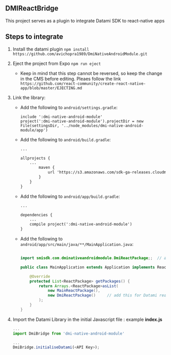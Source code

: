## DMIReactBridge
This project serves as a plugin to integrate Datami SDK to react-native apps

## Steps to integrate
1. Install the datami plugin `npm install https://github.com/avichopra1989/DmiNativeAndroidModule.git`
2. Eject the project from Expo `npm run eject`
    * Keep in mind that this step cannot be reversed, so keep the change in the CMS before editing. Pleaes follow the link
    ``` https://github.com/react-community/create-react-native-app/blob/master/EJECTING.md```
3. Link the library:
    * Add the following to `android/settings.gradle`:
        ```
        include ':dmi-native-android-module'
        project(':dmi-native-android-module').projectDir = new File(settingsDir, '../node_modules/dmi-native-android-module/app')
        ```

    * Add the following to `android/build.gradle`:
        ```xml
        ...

        allprojects {
            ...
                maven {
                    url 'https://s3.amazonaws.com/sdk-ga-releases.cloudmi.datami.com/android/mvn/smisdk/'
                }
            }
        }
        ```

    * Add the following to `android/app/build.gradle`:
        ```xml
        ...

        dependencies {
            ...
            compile project(':dmi-native-android-module')
        }
        ```
    * Add the following to `android/app/src/main/java/**/MainApplication.java`:
        ```java

        import smisdk.com.dminativeandroidmodule.DmiReactPackage;;  // add this for Datami react package

        public class MainApplication extends Application implements ReactApplication {

            @Override
            protected List<ReactPackage> getPackages() {
                return Arrays.<ReactPackage>asList(
                    new MainReactPackage(),
                    new DmiReactPackage()     // add this for Datami react package
                );
            }
        }
        ```
4. Import the Datami Library in the initial Javascript file : example **index.js**

    ```javascript
    ...
    import DmiBridge from 'dmi-native-android-module'

    ...
    DmiBridge.initialiseDatami(<API Key>);
    ```
